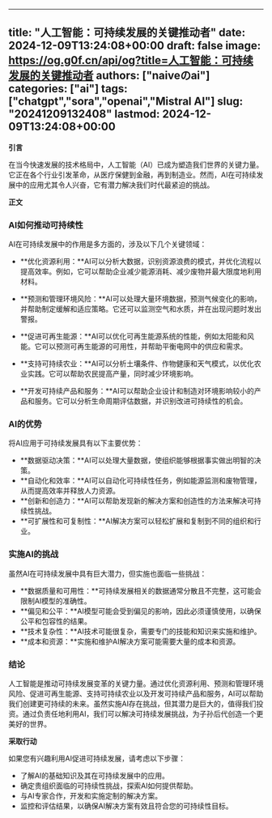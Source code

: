 
---
title: "人工智能：可持续发展的关键推动者"
date: 2024-12-09T13:24:08+00:00
draft: false
image: https://og.g0f.cn/api/og?title=人工智能：可持续发展的关键推动者
authors: ["naiveのai"]
categories: ["ai"]
tags: ["chatgpt","sora","openai","Mistral AI"]
slug: "20241209132408"
lastmod: 2024-12-09T13:24:08+00:00
---
**引言**

在当今快速发展的技术格局中，人工智能（AI）已成为塑造我们世界的关键力量。它正在各个行业引发革命，从医疗保健到金融，再到制造业。然而，AI在可持续发展中的应用尤其令人兴奋，它有潜力解决我们时代最紧迫的挑战。

**正文**

### AI如何推动可持续性

AI在可持续发展中的作用是多方面的，涉及以下几个关键领域：

- **优化资源利用：**AI可以分析大数据，识别资源浪费的模式，并优化流程以提高效率。例如，它可以帮助企业减少能源消耗、减少废物并最大限度地利用材料。

- **预测和管理环境风险：**AI可以处理大量环境数据，预测气候变化的影响，并帮助制定缓解和适应策略。它还可以监测空气和水质，并在出现问题时发出警报。

- **促进可再生能源：**AI可以优化可再生能源系统的性能，例如太阳能和风能。它可以预测可再生能源的可用性，并帮助平衡电网中的供应和需求。

- **支持可持续农业：**AI可以分析土壤条件、作物健康和天气模式，以优化农业实践。它可以帮助农民提高产量，同时减少环境影响。

- **开发可持续产品和服务：**AI可以帮助企业设计和制造对环境影响较小的产品和服务。它可以分析生命周期评估数据，并识别改进可持续性的机会。

### AI的优势

将AI应用于可持续发展具有以下主要优势：

- **数据驱动决策：**AI可以处理大量数据，使组织能够根据事实做出明智的决策。
- **自动化和效率：**AI可以自动化可持续性任务，例如能源监测和废物管理，从而提高效率并释放人力资源。
- **创新和创造力：**AI可以帮助发现新的解决方案和创造性的方法来解决可持续性挑战。
- **可扩展性和可复制性：**AI解决方案可以轻松扩展和复制到不同的组织和行业。

### 实施AI的挑战

虽然AI在可持续发展中具有巨大潜力，但实施也面临一些挑战：

- **数据质量和可用性：**可持续发展相关的数据通常分散且不完整，这可能会限制AI模型的准确性。
- **偏见和公平：**AI模型可能会受到偏见的影响，因此必须谨慎使用，以确保公平和包容性的结果。
- **技术复杂性：**AI技术可能很复杂，需要专门的技能和知识来实施和维护。
- **成本和资源：**实施和维护AI解决方案可能需要大量的成本和资源。

### 结论

人工智能是推动可持续发展变革的关键力量。通过优化资源利用、预测和管理环境风险、促进可再生能源、支持可持续农业以及开发可持续产品和服务，AI可以帮助我们创建更可持续的未来。虽然实施AI存在挑战，但其潜力是巨大的，值得我们投资。通过负责任地利用AI，我们可以解决可持续发展挑战，为子孙后代创造一个更美好的世界。

**采取行动**

如果您有兴趣利用AI促进可持续发展，请考虑以下步骤：

- 了解AI的基础知识及其在可持续发展中的应用。
- 确定贵组织面临的可持续性挑战，探索AI如何提供帮助。
- 与AI专家合作，开发和实施定制的解决方案。
- 监控和评估结果，以确保AI解决方案有效且符合您的可持续性目标。